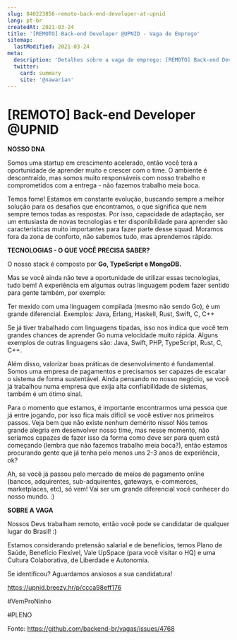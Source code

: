 ```yaml
---
slug: 840223856-remoto-back-end-developer-at-upnid
lang: pt-br
createdAt: 2021-03-24
title: '[REMOTO] Back-end Developer @UPNID - Vaga de Emprego'
sitemap:
  lastModified: 2021-03-24
meta:
  description: 'Detalhes sobre a vaga de emprego: [REMOTO] Back-end Developer @UPNID'
  twitter:
    card: summary
    site: '@nawarian'
---
```


# [REMOTO] Back-end Developer @UPNID

**NOSSO DNA**

Somos uma startup em crescimento acelerado, então você terá a oportunidade de aprender muito e crescer com o time. O ambiente é descontraído, mas somos muito responsáveis com nosso trabalho e comprometidos com a entrega - não fazemos trabalho meia boca.

Temos fome! Estamos em constante evolução, buscando sempre a melhor solução para os desafios que encontramos, o que significa que nem sempre temos todas as respostas. Por isso, capacidade de adaptação, ser um entusiasta de novas tecnologias e ter disponibilidade para aprender são características muito importantes para fazer parte desse squad. Moramos fora da zona de conforto, não sabemos tudo, mas aprendemos rápido.

**TECNOLOGIAS - O QUE VOCÊ PRECISA SABER?**

O nosso stack é composto por **Go, TypeScript e MongoDB.**

Mas se você ainda não teve a oportunidade de utilizar essas tecnologias, tudo bem! A experiência em algumas outras linguagem podem fazer sentido para gente também, por exemplo:

Ter mexido com uma linguagem compilada (mesmo não sendo Go), é um grande diferencial. Exemplos: Java, Erlang, Haskell, Rust, Swift, C, C++

Se já tiver trabalhado com linguagens tipadas, isso nos indica que você tem grandes chances de aprender Go numa velocidade muito rápida. Alguns exemplos de outras linguagens são: Java, Swift, PHP, TypeScript, Rust, C, C++.

Além disso, valorizar boas práticas de desenvolvimento é fundamental. Somos uma empresa de pagamentos e precisamos ser capazes de escalar o sistema de forma sustentável. Ainda pensando no nosso negócio, se você já trabalhou numa empresa que exija alta confiabilidade de sistemas, também é um ótimo sinal.

Para o momento que estamos, é importante encontrarmos uma pessoa que já entre jogando, por isso fica mais dificil se você estiver nos primeiros passos. Veja bem que não existe nenhum demérito nisso! Nós temos grande alegria em desenvolver nosso time, mas nesse momento, não seríamos capazes de fazer isso da forma como deve ser para quem está começando (lembra que não fazemos trabalho meia boca?), então estamos procurando gente que já tenha pelo menos uns 2-3 anos de experiência, ok?

Ah, se você já passou pelo mercado de meios de pagamento online (bancos, adquirentes, sub-adquirentes, gateways, e-commerces, marketplaces, etc), só vem! Vai ser um grande diferencial você conhecer do nosso mundo. :)

**SOBRE A VAGA**

Nossos Devs trabalham remoto, então você pode se candidatar de qualquer lugar do Brasil! :)

Estamos considerando pretensão salarial e de benefícios, temos Plano de Saúde, Benefício Flexível, Vale UpSpace (para você visitar o HQ) e uma Cultura Colaborativa, de Liberdade e Autonomia.

Se identificou? Aguardamos ansiosos a sua candidatura!

https://upnid.breezy.hr/p/ccca98eff176

#VemProNinho

#PLENO

Fonte: https://github.com/backend-br/vagas/issues/4768